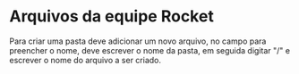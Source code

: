 # Arquivos da equipe Rocket
Para criar uma pasta deve adicionar um novo arquivo, no campo para preencher o nome, deve escrever o nome da pasta, em seguida digitar "/" e escrever o nome do arquivo a ser criado. 
